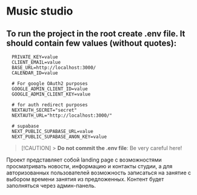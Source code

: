# Music studio

## To run the project in the root create .env file. It should contain few values (without quotes):

```
  PRIVATE_KEY=value
  CLIENT_EMAIL=value
  BASE_URL=http://localhost:3000/
  CALENDAR_ID=value

  # For google OAuth2 purposes
  GOOGLE_ADMIN_CLIENT_ID=value
  GOOGLE_ADMIN_CLIENT_KEY=value

  # for auth redirect purposes
  NEXTAUTH_SECRET="secret"
  NEXTAUTH_URL="http://localhost:3000/"

  # supabase
  NEXT_PUBLIC_SUPABASE_URL=value
  NEXT_PUBLIC_SUPABASE_ANON_KEY=value
```

> [!CAUTION] > **Do not commit the .env file**: Be very careful here!

<p>
Проект представляет собой landing page с возможностями просматривать новости, информацию и контакты студии, 
а для авторизованных пользователей возможность записаться на занятие с выбором времени занятия из предложенных.
Контент будет заполняться через админ-панель.
</p>
